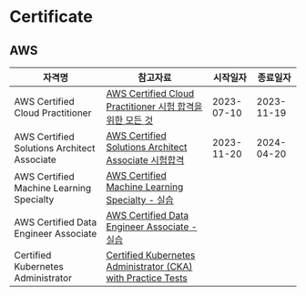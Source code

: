 # Certificate

## AWS 

| 자격명 | 참고자료 | 시작일자 | 종료일자 |
| --- | --- | --- | --- |
| AWS Certified Cloud Practitioner | [AWS Certified Cloud Practitioner 시험 합격을 위한 모든 것](https://www.udemy.com/course/best-aws-certified-cloud/?kw=aws+certified+clou&src=sac) | 2023-07-10 | 2023-11-19 |
| AWS Certified Solutions Architect Associate | [AWS Certified Solutions Architect Associate 시험합격](https://www.udemy.com/course/best-aws-certified-solutions-architect-associate) | 2023-11-20 | 2024-04-20 |
| AWS Certified Machine Learning Specialty | [AWS Certified Machine Learning Specialty - 실습](https://www.udemy.com/course/aws-machine-learning) |  |  |
| AWS Certified Data Engineer Associate | [AWS Certified Data Engineer Associate - 실습](https://www.udemy.com/course/aws-data-engineer) |  |  |
| Certified Kubernetes Administrator | [Certified Kubernetes Administrator (CKA) with Practice Tests](https://www.udemy.com/course/certified-kubernetes-administrator-with-practice-tests/) |  |  |
